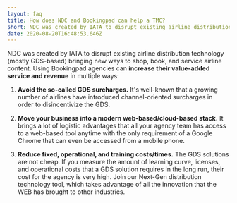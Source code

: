 ```yaml
---
layout: faq
title: How does NDC and Bookingpad can help a TMC?
short: NDC was created by IATA to disrupt existing airline distribution technology (mostly GDS-based) bringing new ways to shop, book, and service airline content.
date: 2020-08-20T16:48:53.646Z
---
```

NDC was created by IATA to disrupt existing airline distribution technology (mostly GDS-based) bringing new ways to shop, book, and service airline content. Using Bookingpad agencies can **increase their value-added service and revenue** in multiple ways:

1. **Avoid the so-called GDS surcharges.** It's well-known that a growing number of airlines have introduced channel-oriented surcharges in order to disincentivize the GDS.

2. **Move your business into a modern web-based/cloud-based stack.** It brings a lot of logistic advantages that all your agency team has access to a web-based tool anytime with the only requirement of a Google Chrome that can even be accessed from a mobile phone.

3. **Reduce fixed, operational, and training costs/times.** The GDS solutions are not cheap. If you measure the amount of learning curve, licenses, and operational costs that a GDS solution requires in the long run, their cost for the agency is very high. Join our Next-Gen distribution technology tool, which takes advantage of all the innovation that the WEB has brought to other industries.
